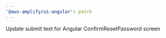```yaml
---
'@aws-amplify/ui-angular': patch
---
```


Update submit text for Angular ConfirmResetPassword screen
